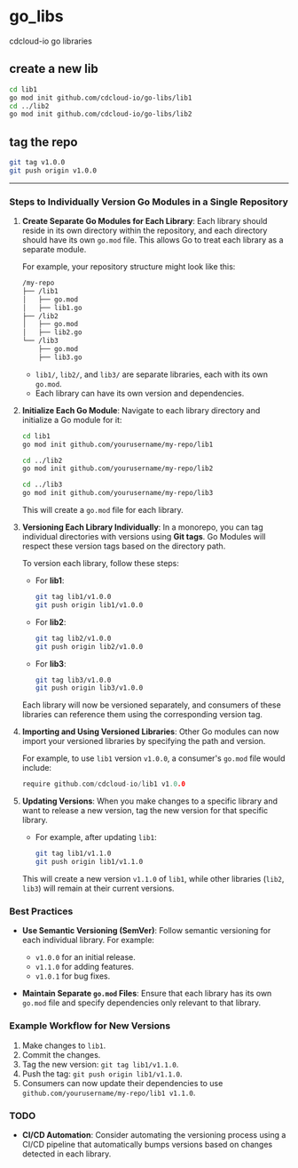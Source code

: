 # go_libs

cdcloud-io go libraries

## create a new lib

```bash
cd lib1
go mod init github.com/cdcloud-io/go-libs/lib1
cd ../lib2
go mod init github.com/cdcloud-io/go-libs/lib2
```

## tag the repo

```bash
git tag v1.0.0
git push origin v1.0.0
```

---

### Steps to Individually Version Go Modules in a Single Repository

1. **Create Separate Go Modules for Each Library**:
   Each library should reside in its own directory within the repository, and each directory should have its own `go.mod` file. This allows Go to treat each library as a separate module.

   For example, your repository structure might look like this:

   ```sh
   /my-repo
   ├── /lib1
   │   ├── go.mod
   │   ├── lib1.go
   ├── /lib2
   │   ├── go.mod
   │   ├── lib2.go
   └── /lib3
       ├── go.mod
       ├── lib3.go
   ```

   - `lib1/`, `lib2/`, and `lib3/` are separate libraries, each with its own `go.mod`.
   - Each library can have its own version and dependencies.

2. **Initialize Each Go Module**:
   Navigate to each library directory and initialize a Go module for it:

   ```bash
   cd lib1
   go mod init github.com/yourusername/my-repo/lib1

   cd ../lib2
   go mod init github.com/yourusername/my-repo/lib2

   cd ../lib3
   go mod init github.com/yourusername/my-repo/lib3
   ```

   This will create a `go.mod` file for each library.

3. **Versioning Each Library Individually**:
   In a monorepo, you can tag individual directories with versions using **Git tags**. Go Modules will respect these version tags based on the directory path.

   To version each library, follow these steps:

   - For **lib1**:

     ```bash
     git tag lib1/v1.0.0
     git push origin lib1/v1.0.0
     ```

   - For **lib2**:

     ```bash
     git tag lib2/v1.0.0
     git push origin lib2/v1.0.0
     ```

   - For **lib3**:

     ```bash
     git tag lib3/v1.0.0
     git push origin lib3/v1.0.0
     ```

   Each library will now be versioned separately, and consumers of these libraries can reference them using the corresponding version tag.

4. **Importing and Using Versioned Libraries**:
   Other Go modules can now import your versioned libraries by specifying the path and version.

   For example, to use `lib1` version `v1.0.0`, a consumer's `go.mod` file would include:

   ```go
   require github.com/cdcloud-io/lib1 v1.0.0
   ```

5. **Updating Versions**:
   When you make changes to a specific library and want to release a new version, tag the new version for that specific library.

   - For example, after updating `lib1`:

     ```bash
     git tag lib1/v1.1.0
     git push origin lib1/v1.1.0
     ```

   This will create a new version `v1.1.0` of `lib1`, while other libraries (`lib2`, `lib3`) will remain at their current versions.

### Best Practices

- **Use Semantic Versioning (SemVer)**: Follow semantic versioning for each individual library. For example:
  - `v1.0.0` for an initial release.
  - `v1.1.0` for adding features.
  - `v1.0.1` for bug fixes.
  
- **Maintain Separate `go.mod` Files**: Ensure that each library has its own `go.mod` file and specify dependencies only relevant to that library.

### Example Workflow for New Versions

1. Make changes to `lib1`.
2. Commit the changes.
3. Tag the new version: `git tag lib1/v1.1.0`.
4. Push the tag: `git push origin lib1/v1.1.0`.
5. Consumers can now update their dependencies to use `github.com/yourusername/my-repo/lib1 v1.1.0`.

### TODO

- **CI/CD Automation**: Consider automating the versioning process using a CI/CD pipeline that automatically bumps versions based on changes detected in each library.
